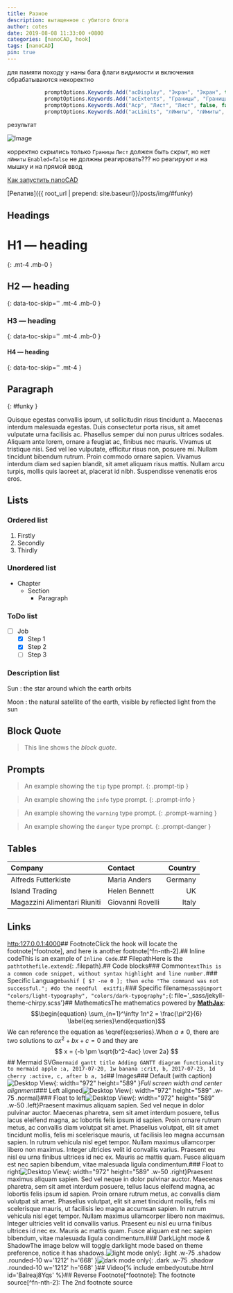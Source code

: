 ```yaml
---
title: Разное
description: вытащенное с убитого блога
author: cotes
date: 2019-08-08 11:33:00 +0800
categories: [nanoCAD, hook]
tags: [nanoCAD]
pin: true
---
```


для памяти походу у наны бага
флаги видимости и включения обрабатываются некоректно
```csharp
            promptOptions.Keywords.Add("acDisplay", "Экран", "Экран", true, true);
            promptOptions.Keywords.Add("acExtents", "Границы", "Границы", false, true);
            promptOptions.Keywords.Add("Acp", "Лист", "Лист", false, false);
            promptOptions.Keywords.Add("acLimits", "лИмиты", "лИмиты", true, false);
```
результат

![Image](https://github.com/user-attachments/assets/9bb15f5a-0025-4d31-b8ab-bbe453c8d267)

корректно скрылись только `Границы`
`Лист` должен быть скрыт, но нет
`лИмиты` `Enabled=false` не должны реагировать??? но реагируют и на мышку и на прямой ввод



[Как запустить nanoCAD](#funky)

[Релатив]({{ root_url | prepend: site.baseurl}}/posts/img/#funky)

## Headings

<!-- markdownlint-capture --><!-- markdownlint-disable -->
# H1 — heading  
{: .mt-4 .mb-0 }

## H2 — heading
{: data-toc-skip='' .mt-4 .mb-0 }

### H3 — heading
{: data-toc-skip='' .mt-4 .mb-0 }

#### H4 — heading
{: data-toc-skip='' .mt-4 }
<!-- markdownlint-restore -->

## Paragraph
{: #funky }

Quisque egestas convallis ipsum, ut sollicitudin risus tincidunt a. Maecenas interdum malesuada egestas. Duis consectetur porta risus, sit amet vulputate urna facilisis ac. Phasellus semper dui non purus ultrices sodales. Aliquam ante lorem, ornare a feugiat ac, finibus nec mauris. Vivamus ut tristique nisi. Sed vel leo vulputate, efficitur risus non, posuere mi. Nullam tincidunt bibendum rutrum. Proin commodo ornare sapien. Vivamus interdum diam sed sapien blandit, sit amet aliquam risus mattis. Nullam arcu turpis, mollis quis laoreet at, placerat id nibh. Suspendisse venenatis eros eros.

## Lists

### Ordered list

1. Firstly
2. Secondly
3. Thirdly

### Unordered list

- Chapter
  - Section
    - Paragraph

### ToDo list

- [ ] Job
  - [x] Step 1
  - [x] Step 2
  - [ ] Step 3

### Description list

Sun
: the star around which the earth orbits

Moon
: the natural satellite of the earth, visible by reflected light from the sun

## Block Quote

> This line shows the _block quote_.

## Prompts

<!-- markdownlint-capture --><!-- markdownlint-disable -->
> An example showing the `tip` type prompt.
{: .prompt-tip }

> An example showing the `info` type prompt.
{: .prompt-info }

> An example showing the `warning` type prompt.
{: .prompt-warning }

> An example showing the `danger` type prompt.
{: .prompt-danger }
<!-- markdownlint-restore -->

## Tables

| Company                      | Contact          | Country |
| :--------------------------- | :--------------- | ------: |
| Alfreds Futterkiste          | Maria Anders     | Germany |
| Island Trading               | Helen Bennett    |      UK |
| Magazzini Alimentari Riuniti | Giovanni Rovelli |   Italy |

## Links

<http:127.0.0.1:4000>## FootnoteClick the hook will locate the footnote[^footnote], and here is another footnote[^fn-nth-2].## Inline codeThis is an example of `Inline Code`.## FilepathHere is the `pathtothefile.extend`{: .filepath}.## Code blocks### Common```textThis is a common code snippet, without syntax highlight and line number.```### Specific Language```bashif [ $? -ne 0 ]; then echo "The command was not successful."; #do the needful  exitfi;```### Specific filename```sass@import "colors/light-typography", "colors/dark-typography";```{: file='_sass/jekyll-theme-chirpy.scss'}## MathematicsThe mathematics powered by [**MathJax**](https:www.mathjax.org):$$\begin{equation} \sum_{n=1}^\infty 1n^2 = \frac{\pi^2}{6} \label{eq:series}\end{equation}$$We can reference the equation as \eqref{eq:series}.When $a \ne 0$, there are two solutions to $ax^2 + bx + c = 0$ and they are$$ x = {-b \pm \sqrt{b^2-4ac} \over 2a} $$## Mermaid SVG```mermaid gantt title Adding GANTT diagram functionality to mermaid apple :a, 2017-07-20, 1w banana :crit, b, 2017-07-23, 1d cherry :active, c, after b a, 1d```## Images### Default (with caption)![Desktop View](posts20190808mockup.png){: width="972" height="589" }_Full screen width and center alignment_### Left aligned![Desktop View](posts20190808mockup.png){: width="972" height="589" .w-75 .normal}### Float to left![Desktop View](posts20190808mockup.png){: width="972" height="589" .w-50 .left}Praesent maximus aliquam sapien. Sed vel neque in dolor pulvinar auctor. Maecenas pharetra, sem sit amet interdum posuere, tellus lacus eleifend magna, ac lobortis felis ipsum id sapien. Proin ornare rutrum metus, ac convallis diam volutpat sit amet. Phasellus volutpat, elit sit amet tincidunt mollis, felis mi scelerisque mauris, ut facilisis leo magna accumsan sapien. In rutrum vehicula nisl eget tempor. Nullam maximus ullamcorper libero non maximus. Integer ultricies velit id convallis varius. Praesent eu nisl eu urna finibus ultrices id nec ex. Mauris ac mattis quam. Fusce aliquam est nec sapien bibendum, vitae malesuada ligula condimentum.### Float to right![Desktop View](posts20190808mockup.png){: width="972" height="589" .w-50 .right}Praesent maximus aliquam sapien. Sed vel neque in dolor pulvinar auctor. Maecenas pharetra, sem sit amet interdum posuere, tellus lacus eleifend magna, ac lobortis felis ipsum id sapien. Proin ornare rutrum metus, ac convallis diam volutpat sit amet. Phasellus volutpat, elit sit amet tincidunt mollis, felis mi scelerisque mauris, ut facilisis leo magna accumsan sapien. In rutrum vehicula nisl eget tempor. Nullam maximus ullamcorper libero non maximus. Integer ultricies velit id convallis varius. Praesent eu nisl eu urna finibus ultrices id nec ex. Mauris ac mattis quam. Fusce aliquam est nec sapien bibendum, vitae malesuada ligula condimentum.### DarkLight mode & ShadowThe image below will toggle darklight mode based on theme preference, notice it has shadows.![light mode only](posts20190808devtools-light.png){: .light .w-75 .shadow .rounded-10 w='1212' h='668' }![dark mode only](posts20190808devtools-dark.png){: .dark .w-75 .shadow .rounded-10 w='1212' h='668' }## Video{% include embedyoutube.html id='Balreaj8Yqs' %}## Reverse Footnote[^footnote]: The footnote source[^fn-nth-2]: The 2nd footnote source